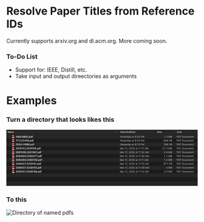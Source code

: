 # Resolve Paper Titles from Reference IDs

Currently supports arxiv.org and dl.acm.org. More coming soon.

### To-Do List
* Support for: IEEE, Distill, etc.
* Take input and output direectories as arguments

# Examples

### Turn a directory that looks likes this
![Directory of unnamed pdfs](assets/unnamed.png)

### To this
![Directory of named pdfs][named]

[unnamed]: https://github.com/Nguyen-Hoa/rid_resolve_script/tree/master/assets/unnamed.png
[named]: https://github.com/Nguyen-Hoa/rid_resolve_script/tree/master/assets/named.png
